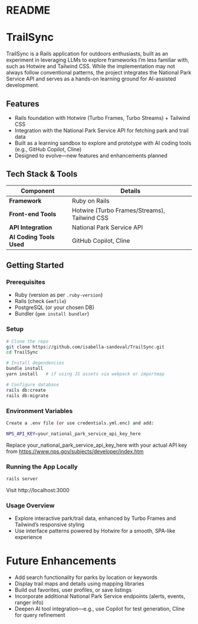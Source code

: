 # README

# TrailSync

TrailSync is a Rails application for outdoors enthusiasts, built as an experiment in leveraging LLMs to explore frameworks I’m less familiar with, such as Hotwire and Tailwind CSS. While the implementation may not always follow conventional patterns, the project integrates the National Park Service API and serves as a hands-on learning ground for AI-assisted development.

## Features

- Rails foundation with Hotwire (Turbo Frames, Turbo Streams) + Tailwind CSS
- Integration with the National Park Service API for fetching park and trail data
- Built as a learning sandbox to explore and prototype with AI coding tools (e.g., GitHub Copilot, Cline)
- Designed to evolve—new features and enhancements planned

## Tech Stack & Tools

| Component                | Details                                      |
|--------------------------|----------------------------------------------|
| **Framework**            | Ruby on Rails                                |
| **Front-end Tools**      | Hotwire (Turbo Frames/Streams), Tailwind CSS |
| **API Integration**      | National Park Service API                    |
| **AI Coding Tools Used** | GitHub Copilot, Cline                        |

## Getting Started

### Prerequisites

- Ruby (version as per `.ruby-version`)
- Rails (check `Gemfile`)
- PostgreSQL (or your chosen DB)
- Bundler (`gem install bundler`)

### Setup

```bash
# Clone the repo
git clone https://github.com/isabella-sandoval/TrailSync.git
cd TrailSync

# Install dependencies
bundle install
yarn install   # if using JS assets via webpack or importmap

# Configure database
rails db:create
rails db:migrate
```

### Environment Variables
```bash
Create a .env file (or use credentials.yml.enc) and add:

NPS_API_KEY=your_national_park_service_api_key_here
```
Replace your_national_park_service_api_key_here with your actual API key from https://www.nps.gov/subjects/developer/index.htm

### Running the App Locally
```bash
rails server
```
Visit http://localhost:3000

### Usage Overview

- Explore interactive park/trail data, enhanced by Turbo Frames and Tailwind’s responsive styling
- Use interface patterns powered by Hotwire for a smooth, SPA-like experience

# Future Enhancements
- Add search functionality for parks by location or keywords
- Display trail maps and details using mapping libraries
- Build out favorites, user profiles, or save listings
- Incorporate additional National Park Service endpoints (alerts, events, ranger info)
- Deepen AI tool integration—e.g., use Copilot for test generation, Cline for query refinement


